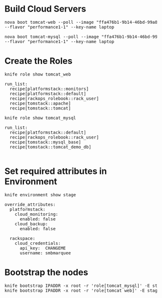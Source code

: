 Build Cloud Servers
===================
<pre>
nova boot tomcat-web --poll --image "ffa476b1-9b14-46bd-99a8-862d1d94eb7a" \
--flavor "performance1-1" --key-name laptop

nova boot tomcat-mysql --poll --image "ffa476b1-9b14-46bd-99a8-862d1d94eb7a" \
--flavor "performance1-1" --key-name laptop
</pre>

Create the Roles
================
<pre>
knife role show tomcat_web

run_list:
  recipe[platformstack::monitors]
  recipe[platformstack::default]
  recipe[rackops_rolebook::rack_user]
  recipe[tomstack::apache]
  recipe[tomstack::tomcat]

knife role show tomcat_mysql

run_list:
  recipe[platformstack::default]
  recipe[rackops_rolebook::rack_user]
  recipe[tomstack::mysql_base]
  recipe[tomstack::tomcat_demo_db]

</pre>

Set required attributes in Environment
======================================
<pre>
knife environment show stage

override_attributes:
  platformstack:
    cloud_monitoring:
      enabled: false
    cloud_backup:
      enabled: false

  rackspace:
    cloud_credentials:
      api_key:  CHANGEME
      username: smbmarquee
</pre>

Bootstrap the nodes
===================
<pre>
knife bootstrap IPADDR -x root -r 'role[tomcat_mysql]' -E stage
knife bootstrap IPADDR -x root -r 'role[tomcat_web]' -E stage
</pre>
